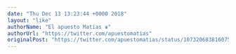```yaml
---
date: "Thu Dec 13 13:23:44 +0000 2018"
layout: "like"
authorName: "El apuesto Matías ♛"
authorUrl: "https://twitter.com/apuestomatias"
originalPost: "https://twitter.com/apuestomatias/status/1073206838160752642"
---
```

